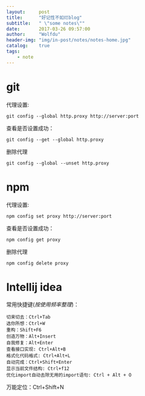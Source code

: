 ```yaml
---
layout:     post
title:      "好记性不如烂blog"
subtitle:   " \"some notes\""
date:       2017-03-26 09:57:00
author:     "Wolfdu"
header-img: "img/in-post/notes/notes-home.jpg"
catalog:    true
tags:
    - note
---
```


# git

代理设置:
	
	git config --global http.proxy http://server:port

查看是否设置成功：
	
	git config --get --global http.proxy

删除代理
	
	git config --global --unset http.proxy


# npm

代理设置:
	
	npm config set proxy http://server:port

查看是否设置成功：
	
	npm config get proxy

删除代理
	
	npm config delete proxy

# Intellij idea

常用快捷键(*按使用频率整理*)：

	切来切去：Ctrl+Tab
	选你所想：Ctrl+W
	重构：Shift+F6
	创造万物：Alt+Insert
	自我修复：Alt+Enter
	查看接口实现: Ctrl+Alt+B 
	格式化代码格式: Ctrl+Alt+L 
	自动完成：Ctrl+Shift+Enter
	显示当前文件结构: Ctrl+f12
	优化import自动去除无用的import语句: Ctrl + Alt + O 

万能定位：Ctrl+Shift+N

